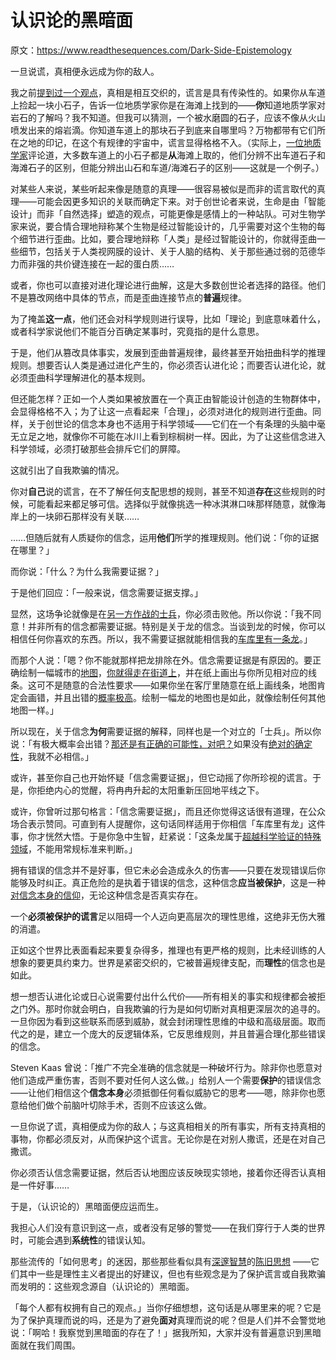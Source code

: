 # 认识论的黑暗面

原文：https://www.readthesequences.com/Dark-Side-Epistemology

一旦说谎，真相便永远成为你的敌人。

我之前[提到过一个观点](https://www.readthesequences.com/Entangled-Truths-Contagious-Lies)，真相是相互交织的，谎言是具有传染性的。如果你从车道上捡起一块小石子，告诉一位地质学家你是在海滩上找到的——**你**知道地质学家对岩石的了解吗？我不知道。但我可以猜测，一个被水磨圆的石子，应该不像从火山喷发出来的熔岩滴。你知道车道上的那块石子到底来自哪里吗？万物都带有它们所在之地的印记，在这个有规律的宇宙中，谎言显得格格不入。（实际上，[一位地质学家](https://www.greaterwrong.com/lw/uy/dark_side_epistemology/4xbv)评论道，大多数车道上的小石子都是**从**海滩上取的，他们分辨不出车道石子和海滩石子的区别，但能分辨出山石和车道/海滩石子的区别——这就是一个例子。）

对某些人来说，某些听起来像是随意的真理——很容易被似是而非的谎言取代的真理——可能会因更多知识的关联而确定下来。对于创世论者来说，生命是由「智能设计」而非「自然选择」塑造的观点，可能更像是感情上的一种站队。可对生物学家来说，要合情合理地辩称某个生物是经过智能设计的，几乎需要对这个生物的每个细节进行歪曲。比如，要合理地辩称「人类」是经过智能设计的，你就得歪曲一些细节，包括关于人类视网膜的设计、关于人脑的结构、关于那些通过弱的范德华力而非强的共价键连接在一起的蛋白质……

或者，你也可以直接对进化理论进行曲解，这是大多数创世论者选择的路径。他们不是篡改网络中具体的节点，而是歪曲连接节点的**普遍**规律。

为了掩盖**这一点**，他们还会对科学规则进行误导，比如「理论」到底意味着什么，或者科学家说他们不能百分百确定某事时，究竟指的是什么意思。

于是，他们从篡改具体事实，发展到歪曲普遍规律，最终甚至开始扭曲科学的推理规则。想要否认人类是通过进化产生的，你必须否认进化论；而要否认进化论，就必须歪曲科学理解进化的基本规则。

但还能怎样？正如一个人类如果被放置在一个真正由智能设计创造的生物群体中，会显得格格不入；为了让这一点看起来「合理」，必须对进化的规则进行歪曲。同样，关于创世论的信念本身也不适用于科学领域——它们在一个有条理的头脑中毫无立足之地，就像你不可能在冰川上看到棕榈树一样。因此，为了让这些信念进入科学领域，必须打破那些会排斥它们的屏障。

这就引出了自我欺骗的情况。

你对**自己**说的谎言，在不了解任何支配思想的规则，甚至不知道**存在**这些规则的时候，可能看起来都足够可信。选择似乎就像挑选一种冰淇淋口味那样随意，就像海岸上的一块卵石那样没有关联……

……但随后就有人质疑你的信念，运用**他们**所学的推理规则。他们说：「你的证据在哪里？」

而你说：「什么？为什么我需要证据？」

于是他们回应：「一般来说，信念需要证据支撑。」

显然，这场争论就像是在[另一方作战的士兵](https://www.readthesequences.com/Politics-Is-The-Mind-Killer)，你必须击败他。所以你说：「我不同意！并非所有的信念都需要证据。特别是关于龙的信念。当谈到龙的时候，你可以相信任何你喜欢的东西。所以，我不需要证据就能相信我的[车库里有一条龙](https://www.readthesequences.com/Belief-In-Belief)。」

而那个人说：「嗯？你不能就那样把龙排除在外。信念需要证据是有原因的。要正确绘制一幅城市的[地图](https://www.readthesequences.com/The-Simple-Truth)，[你就得走在街道上](https://www.readthesequences.com/The-Second-Law-Of-Thermodynamics-And-Engines-Of-Cognition)，并在纸上画出与你所见相对应的线条。这可不是随意的合法性要求——如果你坐在客厅里随意在纸上画线条，地图肯定会画错，并且出错的[概率极高](https://www.readthesequences.com/Perpetual-Motion-Beliefs)。绘制一幅龙的地图也是如此，就像绘制任何其他地图一样。」

所以现在，关于信念**为何**需要证据的解释，同样也是一个对立的「士兵」。所以你说：「有极大概率会出错？[那还是有正确的可能性，对吧？](https://www.readthesequences.com/But-Theres-Still-A-Chance-Right)如果没有[绝对的确定性](https://www.readthesequences.com/Absolute-Authority)，我就不必相信。」

或许，甚至你自己也开始怀疑「信念需要证据」，但它动摇了你所珍视的谎言。于是，你拒绝内心的觉醒，将冉冉升起的太阳重新压回地平线之下。

或许，你曾听过那句格言：「信念需要证据」，而且还你觉得这话很有道理，在公众场合表示赞同。可直到有人提醒你，这句话同样适用于你相信「车库里有龙」这件事，你才恍然大悟。于是你急中生智，赶紧说：「这条龙属于[超越科学验证的特殊领域](https://www.readthesequences.com/Religions-Claim-To-Be-Non-Disprovable)，不能用常规标准来判断。」

拥有错误的信念并不是好事，但它未必会造成永久的伤害——只要在发现错误后你能够及时纠正。真正危险的是执着于错误的信念，这种信念**应当被保护**，这是一种[对信念本身的信仰](https://www.readthesequences.com/Belief-In-Belief)，无论这种信念是否真实存在。

一个**必须被保护的谎言**足以阻碍一个人迈向更高层次的理性思维，这绝非无伤大雅的消遣。

正如这个世界比表面看起来要复杂得多，推理也有更严格的规则，比未经训练的人想象的要更具约束力。世界是紧密交织的，它被普遍规律支配，而**理性**的信念也是如此。

想一想否认进化论或日心说需要付出什么代价——所有相关的事实和规律都会被拒之门外。那时你就会明白，自我欺骗的行为是如何切断对真相更深层次的追寻的。一旦你因为看到这些联系而感到威胁，就会封闭理性思维的中级和高级层面。取而代之的是，建立一个庞大的反逻辑体系，它反思维规则，并且普遍合理化那些错误的信念。

Steven Kaas 曾说：「推广不完全准确的信念就是一种破坏行为。除非你也愿意对他们造成严重伤害，否则不要对任何人这么做。」给别人一个需要**保护**的错误信念——让他们相信这个**信念本身**必须抵御任何看似威胁它的思考——嗯，除非你也愿意给他们做个前脑叶切除手术，否则不应该这么做。

一旦你说了谎，真相便成为你的敌人；与这真相相关的所有事实，所有支持真相的事物，你都必须反对，从而保护这个谎言。无论你是在对别人撒谎，还是在对自己撒谎。

你必须否认信念需要证据，然后否认地图应该反映现实领地，接着你还得否认真相是一件好事……

于是，（认识论的）黑暗面便应运而生。

我担心人们没有意识到这一点，或者没有足够的警觉——在我们穿行于人类的世界时，可能会遇到**系统性**的错误认知。

那些流传的「如何思考」的迷因，那些那些看似具有[深邃智慧](https://www.readthesequences.com/How-To-Seem-And-Be-Deep)的[陈旧思想](https://www.readthesequences.com/Cached-Thoughts) ——它们其中一些是理性主义者提出的好建议，但也有些观念是为了保护谎言或自我欺骗而发明的：这些观念源自（认识论的）黑暗面。

「每个人都有权拥有自己的观点。」当你仔细想想，这句话是从哪里来的呢？它是为了保护真理而说的吗，还是为了避免**面对**真理而说的呢？但是人们并不会警觉地说：「啊哈！我察觉到黑暗面的存在了！」据我所知，大家并没有普遍意识到黑暗面就在我们周围。